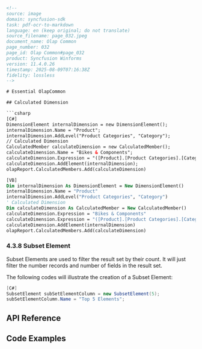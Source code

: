 ```html
<!-- 
source: image
domain: syncfusion-sdk
task: pdf-ocr-to-markdown
language: en (keep original; do not translate)
source_filename: page_032.jpeg
document_name: Olap Common
page_number: 032
page_id: Olap Common#page_032
product: Syncfusion Winforms
version: 11.4.0.26
timestamp: 2025-08-09T07:16:38Z
fidelity: lossless
-->

# Essential OlapCommon

## Calculated Dimension

```csharp
[C#]
DimensionElement internalDimension = new DimensionElement();
internalDimension.Name = "Product";
internalDimension.AddLevel("Product Categories", "Category");
// Calculated Dimension
CalculatedMember calculateDimension = new CalculatedMember();
calculateDimension.Name = "Bikes & Components";
calculateDimension.Expression = "([Product].[Product Categories].[Category].[Bikes] + [Product].[Product Categories].[Category].[Components] )";
calculateDimension.AddElement(internalDimension);
olapReport.CalculatedMembers.Add(calculateDimension)
```

```vb
[VB]
Dim internalDimension As DimensionElement = New DimensionElement()
internalDimension.Name = "Product"
internalDimension.AddLevel("Product Categories", "Category")
' Calculated Dimension
Dim calculateDimension As CalculatedMember = New CalculatedMember()
calculateDimension.Expression = "Bikes & Components"
calculateDimension.Expression = "([Product].[Product Categories].[Category].[Bikes] + [Product].[Product Categories].[Category].[Components] )"
calculateDimension.AddElement(internalDimension)
olapReport.CalculatedMembers.Add(calculateDimension)
```

### 4.3.8 Subset Element

Subset Elements are used to filter the result set by their count. It will just filter the number records and number of fields in the result set.

The following codes will illustrate the creation of a Subset Element:

```csharp
[C#]
SubsetElement subSetElementColumn = new SubsetElement(5);
subSetElementColumn.Name = "Top 5 Elements";
```

## API Reference

## Code Examples

<!-- tags: [product, module, control, api, version?] keywords: [calculated dimension, subset element, OlapCommon, Syncfusion Winforms] -->
```